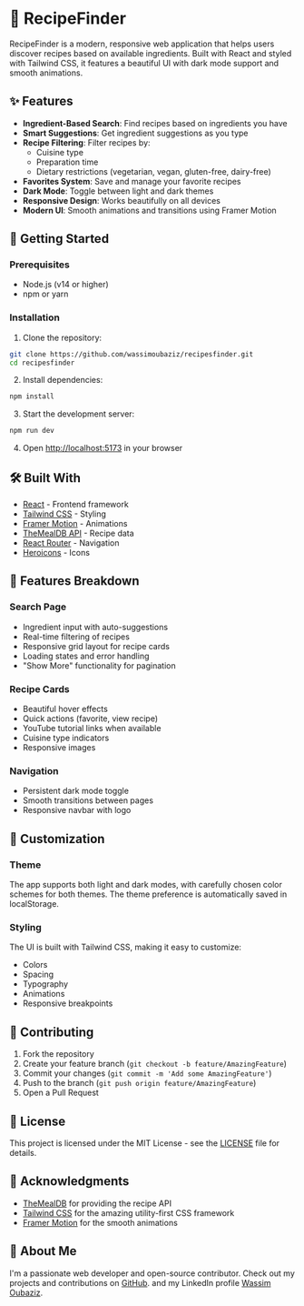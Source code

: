 # 🍳 RecipeFinder

RecipeFinder is a modern, responsive web application that helps users discover recipes based on available ingredients. Built with React and styled with Tailwind CSS, it features a beautiful UI with dark mode support and smooth animations.

## ✨ Features

- **Ingredient-Based Search**: Find recipes based on ingredients you have
- **Smart Suggestions**: Get ingredient suggestions as you type
- **Recipe Filtering**: Filter recipes by:
  - Cuisine type
  - Preparation time
  - Dietary restrictions (vegetarian, vegan, gluten-free, dairy-free)
- **Favorites System**: Save and manage your favorite recipes
- **Dark Mode**: Toggle between light and dark themes
- **Responsive Design**: Works beautifully on all devices
- **Modern UI**: Smooth animations and transitions using Framer Motion

## 🚀 Getting Started

### Prerequisites

- Node.js (v14 or higher)
- npm or yarn

### Installation

1. Clone the repository:
```bash
git clone https://github.com/wassimoubaziz/recipesfinder.git
cd recipesfinder
```

2. Install dependencies:
```bash
npm install
```

3. Start the development server:
```bash
npm run dev
```

4. Open [http://localhost:5173](http://localhost:5173) in your browser

## 🛠️ Built With

- [React](https://reactjs.org/) - Frontend framework
- [Tailwind CSS](https://tailwindcss.com/) - Styling
- [Framer Motion](https://www.framer.com/motion/) - Animations
- [TheMealDB API](https://www.themealdb.com/api.php) - Recipe data
- [React Router](https://reactrouter.com/) - Navigation
- [Heroicons](https://heroicons.com/) - Icons

## 📱 Features Breakdown

### Search Page
- Ingredient input with auto-suggestions
- Real-time filtering of recipes
- Responsive grid layout for recipe cards
- Loading states and error handling
- "Show More" functionality for pagination

### Recipe Cards
- Beautiful hover effects
- Quick actions (favorite, view recipe)
- YouTube tutorial links when available
- Cuisine type indicators
- Responsive images

### Navigation
- Persistent dark mode toggle
- Smooth transitions between pages
- Responsive navbar with logo

## 🎨 Customization

### Theme
The app supports both light and dark modes, with carefully chosen color schemes for both themes. The theme preference is automatically saved in localStorage.

### Styling
The UI is built with Tailwind CSS, making it easy to customize:
- Colors
- Spacing
- Typography
- Animations
- Responsive breakpoints

## 📝 Contributing

1. Fork the repository
2. Create your feature branch (`git checkout -b feature/AmazingFeature`)
3. Commit your changes (`git commit -m 'Add some AmazingFeature'`)
4. Push to the branch (`git push origin feature/AmazingFeature`)
5. Open a Pull Request

## 📄 License

This project is licensed under the MIT License - see the [LICENSE](LICENSE) file for details.

## 🙏 Acknowledgments

- [TheMealDB](https://www.themealdb.com/) for providing the recipe API
- [Tailwind CSS](https://tailwindcss.com/) for the amazing utility-first CSS framework
- [Framer Motion](https://www.framer.com/motion/) for the smooth animations

## 🌟 About Me

I'm a passionate web developer and open-source contributor. Check out my projects and contributions on [GitHub](https://github.com/wassimoubaziz).
and my LinkedIn profile [Wassim Oubaziz](https://www.linkedin.com/in/wassim-oubaziz/).